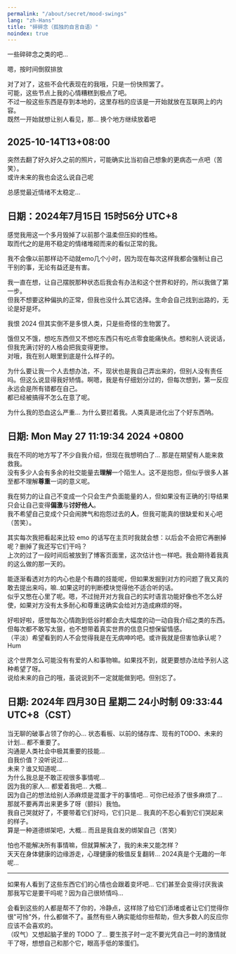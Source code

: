 ```yaml
---
permalink: "/about/secret/mood-swings"
lang: "zh-Hans"
title: "碎碎念（孤独的自言自语）"
noindex: true
---
```


一些碎碎念之类的吧...

嗯，按时间倒叙排放

对了对了，这些不会代表现在的我哦，只是一份快照罢了。\
可能，这些节点上我的心情糟糕到极点了吧。\
不过一般这些东西是存到本地的，这里存档的应该是一开始就放在互联网上的内容。\
既然一开始就想让别人看见，那... 换个地方继续放着吧

## 2025-10-14T13+08:00

突然去翻了好久好久之前的照片，可能确实比当初自己想象的更病态一点吧（苦笑）。\
或许未来的我也会这么说自己呢

总感觉最近情绪不太稳定...

## 日期：2024年7月15日 15时56分 UTC+8

感觉我用这一个多月毁掉了以前那个温柔但压抑的性格。\
取而代之的是用不稳定的情绪堆砌而来的看似正常的我。

我不会像以前那样动不动就emo几个小时，因为现在每次这样我都会强制让自己干别的事，无论有益还是有害。

我一直在想，让自己摆脱那种状态后我会有办法和这个世界和好的，所以我做了第一步。\
但我不想要这种偏执的正常，但我也没什么其它选择。生命会自己找到出路的，无论是好是坏。

我恨 2024 但其实倒不是多恨人类，只是些奇怪的生物罢了。

饿但又不饿，想吃东西但又不想吃东西只有吃点零食能痛快点。想和别人说说话，但我充满讨好的人格会把我变得更惨。\
对哦，我在别人眼里到底是什么样子的。

为什么要让我一个人去想办法，不，现状也是我自己弄出来的，但别人没有责任吗。但这么说显得我好矫情。啊嗯，我是有仔细划分过的，但每次想到，第一反应永远会是所有错都在自己。\
都已经被搞得不怎么在意了呢。

为什么我的恐血这么严重... 为什么要拦着我。人类真是进化出了个好东西呐。

## 日期: Mon May 27 11:19:34 2024 +0800

我在不同的地方写了不少自我介绍，但现在我想明白了... 那是在期望有人能来救救我。\
没有多少人会有多余的社交能量去**理解**一个陌生人。这不是抱怨，但似乎很多人甚至都不理解**尊重**一词的意义呢。

我在努力的让自己不变成一个只会生产负面能量的人，但如果没有正确的引导结果只会让自己变得**偏激**与**讨好他人**。\
我不希望自己变成个只会闹脾气和抱怨过去的**人**，但我可能真的很缺爱和关心吧（苦笑）。

其实每次我把看起来比较 emo 的话写在主页时我就会想：以后会不会把它再删掉呢？删掉了我还写它们干吗？\
上次的过了一段时间后被放到了博客页面里，这次估计也一样吧。我会期待着我真的这么做的那一天的。

能逐渐看透对方的内心也是个有趣的技能呢，但如果发掘到对方的问题了我又真的敢去提出来吗，嘛..如果这时的判断模块觉得他不适合听的话。\
似乎又憋在心里了呢。嗯，不过抛开对方我自己的实时语言功能好像也不怎么好使，如果对方没有太多耐心和尊重这确实会给对方造成麻烦的呀。

好啦好啦，感觉每次心情跑到低谷时都会去大幅度的动一动自我介绍之类的东西。\
但每次都不敢写太狠，也不想带着真实世界的信息只想保留情感。\
（平淡）希望看到的人不会觉得我是在无病呻吟吧。或许我就是但害怕承认呢？Hum

这个世界怎么可能没有有爱的人和事物嘛。如果找不到，就更要想办法给予别人这种希望了呀。\
说给未来的自己的哦，虽说说到不一定就能做到吧。但别忘了。

## 日期: 2024年 四月30日 星期二 24小时制 09:33:44 UTC+8（CST）

当无聊的破事占领了你的心... 状态看板、以前的储存库、现有的TODO、未来的计划... 都不重要了。\
沟通是人类社会中极其重要的技能...\
自我价值？没听说过...\
未来？谁又知道呢...\
为什么我总是不敢正视很多事情呢...\
因为我的家人... 都爱着我吧... 大概...\
因为自己的想法给别人添麻烦是混蛋才干的事情吧... 可你已经添了很多麻烦了...\
那就不要再弄出来更多了呀（颤抖）我怕。\
我自己哭就好了，不要带着它们好吗，它们只是... 我真的不忍心看到它们哭起来的样子。\
算是一种道德绑架吧，大概... 而且是我自发的绑架自己（苦笑）

怕也不能解决所有事情嘛，但就算解决了，我的未来又能怎样？\
天天在身体健康的边缘游走，心理健康的极值反复翻转... 2024真是个无趣的一年呢...

---

如果有人看到了这些东西它们的心情也会跟着变坏吧... 它们甚至会变得讨厌我诶\
那我写它是要干吗呢？因为自己很矫情吗...

会看到这些的人都是帮不了你的，冷静点，这样除了给它们添堵或者让它们觉得你很"可怜"外，什么都做不了。虽然有些人确实能给你些帮助，但大多数人的反应你应该不会喜欢的。\
（叹气）又想起脑子里的 TODO 了... 要生孩子时一定不要光凭自己一时的激情就干了呀，想想自己和那个它，眼高手低的笨蛋们。
